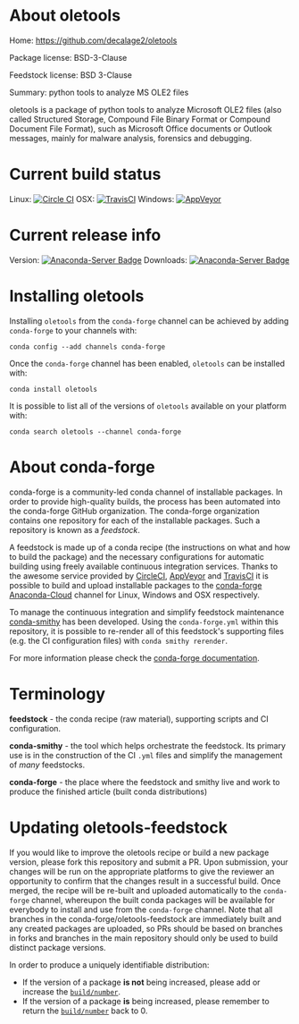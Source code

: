 About oletools
==============

Home: https://github.com/decalage2/oletools

Package license: BSD-3-Clause

Feedstock license: BSD 3-Clause

Summary: python tools to analyze MS OLE2 files

oletools is a package of python tools to analyze Microsoft OLE2 files (also called Structured Storage, Compound File Binary Format or Compound Document File Format), such as Microsoft Office documents or Outlook messages, mainly for malware analysis, forensics and debugging.

Current build status
====================

Linux: [![Circle CI](https://circleci.com/gh/conda-forge/oletools-feedstock.svg?style=shield)](https://circleci.com/gh/conda-forge/oletools-feedstock)
OSX: [![TravisCI](https://travis-ci.org/conda-forge/oletools-feedstock.svg?branch=master)](https://travis-ci.org/conda-forge/oletools-feedstock)
Windows: [![AppVeyor](https://ci.appveyor.com/api/projects/status/github/conda-forge/oletools-feedstock?svg=True)](https://ci.appveyor.com/project/conda-forge/oletools-feedstock/branch/master)

Current release info
====================
Version: [![Anaconda-Server Badge](https://anaconda.org/conda-forge/oletools/badges/version.svg)](https://anaconda.org/conda-forge/oletools)
Downloads: [![Anaconda-Server Badge](https://anaconda.org/conda-forge/oletools/badges/downloads.svg)](https://anaconda.org/conda-forge/oletools)

Installing oletools
===================

Installing `oletools` from the `conda-forge` channel can be achieved by adding `conda-forge` to your channels with:

```
conda config --add channels conda-forge
```

Once the `conda-forge` channel has been enabled, `oletools` can be installed with:

```
conda install oletools
```

It is possible to list all of the versions of `oletools` available on your platform with:

```
conda search oletools --channel conda-forge
```


About conda-forge
=================

conda-forge is a community-led conda channel of installable packages.
In order to provide high-quality builds, the process has been automated into the
conda-forge GitHub organization. The conda-forge organization contains one repository
for each of the installable packages. Such a repository is known as a *feedstock*.

A feedstock is made up of a conda recipe (the instructions on what and how to build
the package) and the necessary configurations for automatic building using freely
available continuous integration services. Thanks to the awesome service provided by
[CircleCI](https://circleci.com/), [AppVeyor](http://www.appveyor.com/)
and [TravisCI](https://travis-ci.org/) it is possible to build and upload installable
packages to the [conda-forge](https://anaconda.org/conda-forge)
[Anaconda-Cloud](http://docs.anaconda.org/) channel for Linux, Windows and OSX respectively.

To manage the continuous integration and simplify feedstock maintenance
[conda-smithy](http://github.com/conda-forge/conda-smithy) has been developed.
Using the ``conda-forge.yml`` within this repository, it is possible to re-render all of
this feedstock's supporting files (e.g. the CI configuration files) with ``conda smithy rerender``.

For more information please check the [conda-forge documentation](https://conda-forge.org/docs/).

Terminology
===========

**feedstock** - the conda recipe (raw material), supporting scripts and CI configuration.

**conda-smithy** - the tool which helps orchestrate the feedstock.
                   Its primary use is in the construction of the CI ``.yml`` files
                   and simplify the management of *many* feedstocks.

**conda-forge** - the place where the feedstock and smithy live and work to
                  produce the finished article (built conda distributions)


Updating oletools-feedstock
===========================

If you would like to improve the oletools recipe or build a new
package version, please fork this repository and submit a PR. Upon submission,
your changes will be run on the appropriate platforms to give the reviewer an
opportunity to confirm that the changes result in a successful build. Once
merged, the recipe will be re-built and uploaded automatically to the
`conda-forge` channel, whereupon the built conda packages will be available for
everybody to install and use from the `conda-forge` channel.
Note that all branches in the conda-forge/oletools-feedstock are
immediately built and any created packages are uploaded, so PRs should be based
on branches in forks and branches in the main repository should only be used to
build distinct package versions.

In order to produce a uniquely identifiable distribution:
 * If the version of a package **is not** being increased, please add or increase
   the [``build/number``](http://conda.pydata.org/docs/building/meta-yaml.html#build-number-and-string).
 * If the version of a package **is** being increased, please remember to return
   the [``build/number``](http://conda.pydata.org/docs/building/meta-yaml.html#build-number-and-string)
   back to 0.
